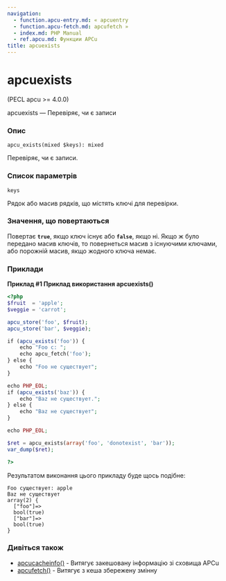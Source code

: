 ```yaml
---
navigation:
  - function.apcu-entry.md: « apcuentry
  - function.apcu-fetch.md: apcufetch »
  - index.md: PHP Manual
  - ref.apcu.md: Функции APCu
title: apcuexists
---
```

# apcuexists

(PECL apcu >= 4.0.0)

apcuexists — Перевіряє, чи є записи

### Опис

```methodsynopsis
apcu_exists(mixed $keys): mixed
```

Перевіряє, чи є записи.

### Список параметрів

`keys`

Рядок або масив рядків, що містять ключі для перевірки.

### Значення, що повертаються

Повертає **`true`**, якщо ключ існує або **`false`**, якщо ні. Якщо ж було передано масив ключів, то повернеться масив з існуючими ключами, або порожній масив, якщо жодного ключа немає.

### Приклади

**Приклад #1 Приклад використання **apcuexists()****

```php
<?php
$fruit  = 'apple';
$veggie = 'carrot';

apcu_store('foo', $fruit);
apcu_store('bar', $veggie);

if (apcu_exists('foo')) {
    echo "Foo с: ";
    echo apcu_fetch('foo');
} else {
    echo "Foo не существует";
}

echo PHP_EOL;
if (apcu_exists('baz')) {
    echo "Baz не существует.";
} else {
    echo "Baz не существует";
}

echo PHP_EOL;

$ret = apcu_exists(array('foo', 'donotexist', 'bar'));
var_dump($ret);

?>
```

Результатом виконання цього прикладу буде щось подібне:

```
Foo существует: apple
Baz не существует
array(2) {
  ["foo"]=>
  bool(true)
  ["bar"]=>
  bool(true)
}
```

### Дивіться також

-   [apcucacheinfo()](function.apcu-cache-info.md) - Витягує закешовану інформацію зі сховища APCu
-   [apcufetch()](function.apcu-fetch.md) - Витягує з кеша збережену змінну
